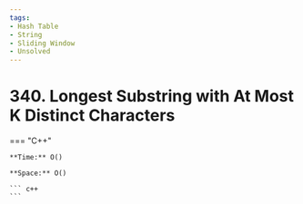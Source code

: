 ```yaml
---
tags:
- Hash Table
- String
- Sliding Window
- Unsolved
---
```



# 340. Longest Substring with At Most K Distinct Characters

=== "C++"

    **Time:** O()

    **Space:** O()

    ``` c++
    ```